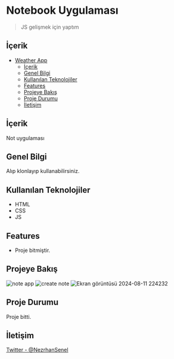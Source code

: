 # Notebook Uygulaması

> JS gelişmek için yaptım

## İçerik
- [Weather App](#notebook-app)
  - [İçerik](#i̇çerik)
  - [Genel Bilgi](#genel-bilgi)
  - [Kullanılan Teknolojiler](#kullanılan-teknolojiler)
  - [Features](#features)
  - [Projeye Bakış](#projeye-bakış)
  - [Proje Durumu](#proje-durumu)
  - [İletişim](#i̇letişim)

## İçerik
Not uygulaması

## Genel Bilgi
Alıp klonlayıp kullanabilirsiniz.

## Kullanılan Teknolojiler
- HTML
- CSS
- JS


## Features
- Proje bitmiştir.


## Projeye Bakış
![note app](https://github.com/user-attachments/assets/509a3199-60ab-4eee-98fa-4b8718b774cb)
![create note](https://github.com/user-attachments/assets/079b9dcd-8b86-4c5c-9387-636a15cc6d27)
![Ekran görüntüsü 2024-08-11 224232](https://github.com/user-attachments/assets/5ca41680-621c-486c-b88e-cdef9767f9d8)



## Proje Durumu
Proje bitti.

## İletişim
[Twitter - @NezrhanSenel]([https://twitter.com/busenurcetin16](https://x.com/NezrhanSenel))

